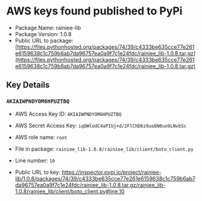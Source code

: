# AWS keys found published to PyPi

* Package Name: rainiee-lib
* Package Version: 1.0.8
* Public URL to package: [https://files.pythonhosted.org/packages/74/39/c4333be635cce77e261e6159638c1c759b6ab7da96757ea0a9f7c1e24fdc/rainiee_lib-1.0.8.tar.gz](https://files.pythonhosted.org/packages/74/39/c4333be635cce77e261e6159638c1c759b6ab7da96757ea0a9f7c1e24fdc/rainiee_lib-1.0.8.tar.gz)

## Key Details

### `AKIAIWPNDYOM6HPUZTBQ`

* AWS Access Key ID: `AKIAIWPNDYOM6HPUZTBQ`
* AWS Secret Access Key: `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` 
* AWS role name: `root`
* File in package: `rainiee_lib-1.0.8/rainiee_lib/client/boto_client.py`
* Line number: `10`

* Public URL to key: https://inspector.pypi.io/project/rainiee-lib/1.0.8/packages/74/39/c4333be635cce77e261e6159638c1c759b6ab7da96757ea0a9f7c1e24fdc/rainiee_lib-1.0.8.tar.gz/rainiee_lib-1.0.8/rainiee_lib/client/boto_client.py#line.10


